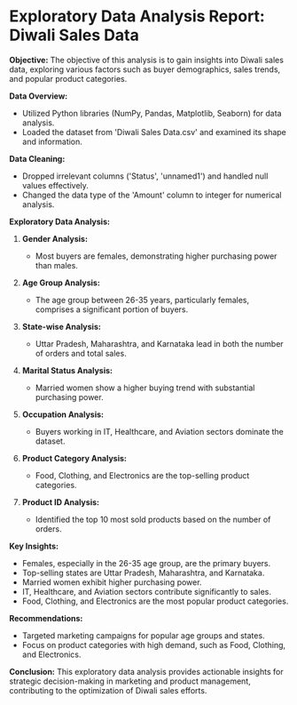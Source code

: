 # Exploratory Data Analysis Report: Diwali Sales Data

**Objective:**
The objective of this analysis is to gain insights into Diwali sales data, exploring various factors such as buyer demographics, sales trends, and popular product categories.

**Data Overview:**
- Utilized Python libraries (NumPy, Pandas, Matplotlib, Seaborn) for data analysis.
- Loaded the dataset from 'Diwali Sales Data.csv' and examined its shape and information.

**Data Cleaning:**
- Dropped irrelevant columns ('Status', 'unnamed1') and handled null values effectively.
- Changed the data type of the 'Amount' column to integer for numerical analysis.

**Exploratory Data Analysis:**
1. **Gender Analysis:**
   - Most buyers are females, demonstrating higher purchasing power than males.

2. **Age Group Analysis:**
   - The age group between 26-35 years, particularly females, comprises a significant portion of buyers.

3. **State-wise Analysis:**
   - Uttar Pradesh, Maharashtra, and Karnataka lead in both the number of orders and total sales.

4. **Marital Status Analysis:**
   - Married women show a higher buying trend with substantial purchasing power.

5. **Occupation Analysis:**
   - Buyers working in IT, Healthcare, and Aviation sectors dominate the dataset.

6. **Product Category Analysis:**
   - Food, Clothing, and Electronics are the top-selling product categories.

7. **Product ID Analysis:**
   - Identified the top 10 most sold products based on the number of orders.

**Key Insights:**
- Females, especially in the 26-35 age group, are the primary buyers.
- Top-selling states are Uttar Pradesh, Maharashtra, and Karnataka.
- Married women exhibit higher purchasing power.
- IT, Healthcare, and Aviation sectors contribute significantly to sales.
- Food, Clothing, and Electronics are the most popular product categories.

**Recommendations:**
- Targeted marketing campaigns for popular age groups and states.
- Focus on product categories with high demand, such as Food, Clothing, and Electronics.

**Conclusion:**
This exploratory data analysis provides actionable insights for strategic decision-making in marketing and product management, contributing to the optimization of Diwali sales efforts.

